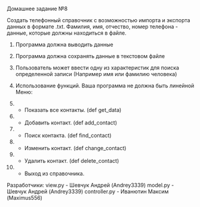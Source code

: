Домашнее задание №8

Создать телефонный справочник с возможностью импорта и экспорта данных в формате .txt. Фамилия, имя, отчество, номер телефона - данные, которые должны находиться в файле.

1. Программа должна выводить данные
2. Программа должна сохранять данные в текстовом файле
3. Пользователь может ввести одну из характеристик для поиска определенной записи (Например имя или фамилию человека)
4. Использование функций. Ваша программа не должна быть линейной
Меню:

1. - Показать все контакты. (def get_data)
2. - Добавить контакт. (def add_contact)
3. - Поиск контакта. (def find_contact)
4. - Изменить контакт. (def change_contact)
5. - Удалить контакт. (def delete_contact)
6. - Выход из справочника.



Разработчики: view.py - Шевчук Андрей (Andrey3339) model.py -  Шевчук Андрей (Andrey3339) controller.py - Иванютин Максим (Maximus556)